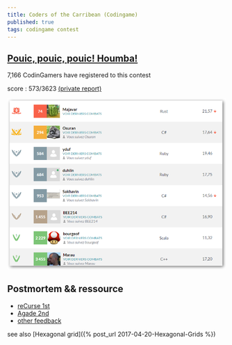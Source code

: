 ```yaml
---
title: Coders of the Carribean (Codingame)
published: true
tags: codingame contest
---
```

## [Pouic, pouic, pouic! Houmba!](https://www.codingame.com/contests/coders-of-the-caribbean)

7,166 CodinGamers have registered to this contest

score : 573/3623 [(private report)](https://www.codingame.com/challengereport/74188696ab758aed45d170859019fdd36384f41)

![caption](/images/codingame_caribean_context.png)


## Postmortem && ressource

- [reCurse 1st](https://recursive.cc/blog/coders-of-the-carribean-post-mortem.html)
- [Agade 2nd](https://github.com/Agade09/Agade-Coders-of-the-Caribbean-Postmortem/blob/master/Agade_CotC_Postmortem.md)
- [other feedback](https://www.codingame.com/forum/t/coders-of-the-caribbean-feedback-strategies/2746)

see also [Hexagonal grid]({% post_url 2017-04-20-Hexagonal-Grids %})
